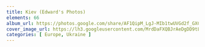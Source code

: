 ```yaml
---
title: Kiev (Edward's Photos)
elements: 66
album_url: https://photos.google.com/share/AF1QipM_LgJ-MIb1twUVGd2f_GXCSbUh-GYUZpYaYt-tbaa1G8zJio5r5-BUx2VAiR5FPg?key=YlFNNEpldlZTcml1UHpVZXMwak04WTZYYkhCMjF3
cover_image_url: https://lh3.googleusercontent.com/MrdDaFXQBJrAeDgDD9tLBt5PmCCBIIUkh8T-_pVhUKx0rVhG0dPfMD0v1_A_dfiDJhSKRNMFECPZ9zAG6hoOlLxJk1I3Ao6j8bGInzfQPB8piyyEI4r1OMlKWetWGQ4bldKc5G2yfcLKpssJWY3wQybSq2j7sIqsA8vi9bBCqVU9VUj3pTUxPePtJ9KYVz8Jmi-L5QO2F2ddITNAaWGqs52pUVy-9XMiSz-x9dZ2T0-X22XKNaDmj8PILOUUV6oLhKUi04HdUOitWLRl1OdLNNtakV0ECPaBRgWVLEaNub96zPfmwZrdtTZd1duk5JPSSyJ7rBRs64EXUkJ_e_3CL7hB8hOYJwKATjjc8QVOAct_nkPP6Kjc4RK8H6-rpg3qx34ztdIc-Zs8CWju50mcdUmc_Ac4LJVnAxX4LY3OtnkFyiu6zraPU2kFmOtAS6lik3PJHDmKXvw53MrOcDIiVddi_eTbXT4rZj9LJYtVIh88kMt_dyrzJHuizoIuA1_8Asl226w_H86vTEdJ9T4sn2HPXKIzoRm1CHYJzaHVpvQWxNJPAkmOqYOydUX3e4KMpJF7lfx5gXXZzTq3z_IZ2Lk6seEU5sUFNkqcnSnMU8U8JPtGCInfVoLQHFgFdXsPhzCE2sQDJ4lVypzxzgtKwel7Iw=s195-p-k-no
categories: [ Europe, Ukraine ]
---
```

